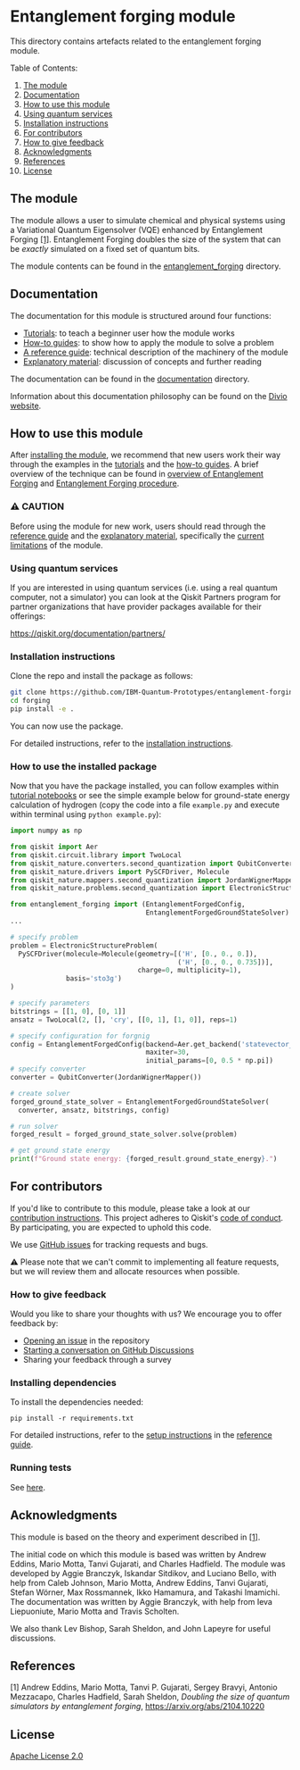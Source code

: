 # Entanglement forging module
This directory contains artefacts related to the entanglement forging module.

Table of Contents:
1. <a href="#the-module">The module</a>
2. <a href="#documentation">Documentation</a>
3. <a href="#how-to-use-this-module">How to use this module</a>
4. <a href="#using-quantum-services">Using quantum services</a>
5. <a href="#installation-instructions">Installation instructions</a>
6. <a href="#for-contributors">For contributors</a>
8. <a href="#how-to-give-feedback">How to give feedback</a>
9. <a href="#acknowledgments">Acknowledgments</a>
10. <a href="#references">References</a>
11. <a href="#license">License</a>

## The module
The module allows a user to simulate chemical and physical systems using a Variational Quantum Eigensolver (VQE) enhanced by Entanglement Forging  [[1]](./README.md#references). Entanglement Forging doubles the size of the system that can be *exactly* simulated on a fixed set of quantum bits.

The module contents can be found in the [entanglement_forging](./entanglement_forging/) directory.

## Documentation
The documentation for this module is structured around four functions:
- [Tutorials](./documentation/1-tutorials/): to teach a beginner user how the module works
- [How-to guides](./documentation/2-how_to_guides/): to show how to apply the module to solve a problem
- [A reference guide](./documentation/3-reference_guide/): technical description of the machinery of the module
- [Explanatory material](./documentation/4-explanatory_material/): discussion of concepts and further reading

The documentation can be found in the [documentation](./documentation/) directory.

Information about this documentation philosophy can be found on the [Divio website](https://documentation.divio.com).

## How to use this module

After [installing the module](./README.md#installation-instructions), we recommend that new users work their way through the examples in the [tutorials](./documentation/1-tutorials/) and the [how-to guides](./documentation/2-how_to_guides/). A brief overview of the technique can be found in [overview of Entanglement Forging](./documentation/4-explanatory_material/explanatory_material.md#overview-of-entanglement-forging) and [Entanglement Forging procedure](./documentation/4-explanatory_material/explanatory_material.md#entanglement-forging-procedure).

### ⚠️ CAUTION

Before using the module for new work, users should read through the [reference guide](./documentation/3-reference_guide/) and the [explanatory material](./documentation/4-explanatory_material/), specifically the [current limitations](./documentation/4-explanatory_material/explanatory_material.md#%EF%B8%8F-current-limitations) of the module. 

### Using quantum services

If you are interested in using quantum services (i.e. using a real quantum
computer, not a simulator) you can look at the Qiskit Partners program for
partner organizations that have provider packages available for their offerings:

https://qiskit.org/documentation/partners/

### Installation instructions   
Clone the repo and install the package as follows:
```bash
git clone https://github.com/IBM-Quantum-Prototypes/entanglement-forging.git
cd forging
pip install -e .
```
You can now use the package. 

For detailed instructions, refer to the [installation instructions](./documentation/3-reference_guide/reference_guide.md#installation-instructions-for-users).

### How to use the installed package

Now that you have the package installed, you can follow examples within [tutorial notebooks](./documentation/tutorials/)
or see the simple example below for ground-state energy calculation of hydrogen (copy the code into a file `example.py` and execute within terminal using   `python example.py`):

```python
import numpy as np

from qiskit import Aer
from qiskit.circuit.library import TwoLocal
from qiskit_nature.converters.second_quantization import QubitConverter
from qiskit_nature.drivers import PySCFDriver, Molecule
from qiskit_nature.mappers.second_quantization import JordanWignerMapper
from qiskit_nature.problems.second_quantization import ElectronicStructureProblem

from entanglement_forging import (EntanglementForgedConfig,
                                  EntanglementForgedGroundStateSolver)
...

# specify problem
problem = ElectronicStructureProblem(
  PySCFDriver(molecule=Molecule(geometry=[('H', [0., 0., 0.]),
                                          ('H', [0., 0., 0.735])],
                                charge=0, multiplicity=1),
              basis='sto3g')
)

# specify parameters
bitstrings = [[1, 0], [0, 1]]
ansatz = TwoLocal(2, [], 'cry', [[0, 1], [1, 0]], reps=1)

# specify configuration for forgnig
config = EntanglementForgedConfig(backend=Aer.get_backend('statevector_simulator'),
                                  maxiter=30,
                                  initial_params=[0, 0.5 * np.pi])
# specify converter
converter = QubitConverter(JordanWignerMapper())

# create solver
forged_ground_state_solver = EntanglementForgedGroundStateSolver(
  converter, ansatz, bitstrings, config)

# run solver
forged_result = forged_ground_state_solver.solve(problem)

# get ground state energy
print(f"Ground state energy: {forged_result.ground_state_energy}.")
```

## For contributors

If you'd like to contribute to this module, please take a look at our
[contribution instructions](./documentation/3-reference_guide/reference_guide.md#for-contributoris-making-a-pull-request). This project adheres to Qiskit's [code of conduct](CODE_OF_CONDUCT.md). By participating, you are expected to uphold this code.

We use [GitHub issues](https://github.com/IBM-Quantum-Prototypes/entanglement-forging/issues) for tracking requests and bugs. 

⚠️ Please note that we can't commit to implementing all feature requests, but we will review them and allocate resources when possible. 

### How to give feedback
Would you like to share your thoughts with us? We encourage you to offer feedback by:
- [Opening an issue](https://github.com/IBM-Quantum-Prototypes/entanglement-forging/issues) in the repository
- [Starting a conversation on GitHub Discussions](https://github.com/IBM-Quantum-Prototypes/entanglement-forging/discussions)
- Sharing your feedback through a survey

### Installing dependencies
  
To install the dependencies needed:
```
pip install -r requirements.txt
```
For detailed instructions, refer to the [setup instructions](./documentation/3-reference_guide/reference_guide.md#for-contributors-initial-set-up-and-installing-dependencies) in the [reference guide](./documentation/3-reference_guide/).

### Running tests

See [here](./documentation/3-reference_guide/reference_guide.md#running-tests).

## Acknowledgments

This module is based on the theory and experiment described in [[1]](./README.md#references).

The initial code on which this module is based was written by Andrew Eddins, Mario Motta, Tanvi Gujarati, and Charles Hadfield. The module was developed by Aggie Branczyk, Iskandar Sitdikov, and Luciano Bello, with help from Caleb Johnson, Mario Motta, Andrew Eddins, Tanvi Gujarati, Stefan Wörner, Max Rossmannek, Ikko Hamamura, and Takashi Imamichi. The documentation was written by Aggie Branczyk, with help from Ieva Liepuoniute, Mario Motta and Travis Scholten.

We also thank Lev Bishop, Sarah Sheldon, and John Lapeyre for useful discussions.

## References
[1] Andrew Eddins, Mario Motta, Tanvi P. Gujarati, Sergey Bravyi, Antonio Mezzacapo, Charles Hadfield, Sarah Sheldon, *Doubling the size of quantum simulators by entanglement forging*, https://arxiv.org/abs/2104.10220

## License

[Apache License 2.0](LICENSE.txt)

